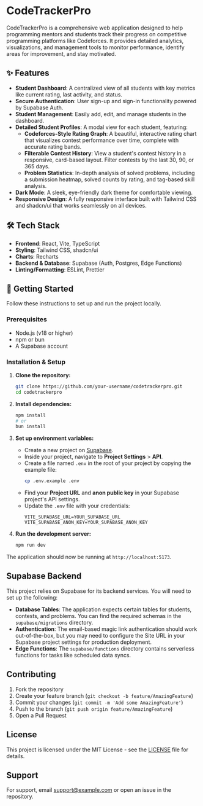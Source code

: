 # CodeTrackerPro

CodeTrackerPro is a comprehensive web application designed to help programming mentors and students track their progress on competitive programming platforms like Codeforces. It provides detailed analytics, visualizations, and management tools to monitor performance, identify areas for improvement, and stay motivated.

## ✨ Features

- **Student Dashboard**: A centralized view of all students with key metrics like current rating, last activity, and status.
- **Secure Authentication**: User sign-up and sign-in functionality powered by Supabase Auth.
- **Student Management**: Easily add, edit, and manage students in the dashboard.
- **Detailed Student Profiles**: A modal view for each student, featuring:
  - **Codeforces-Style Rating Graph**: A beautiful, interactive rating chart that visualizes contest performance over time, complete with accurate rating bands.
  - **Filterable Contest History**: View a student's contest history in a responsive, card-based layout. Filter contests by the last 30, 90, or 365 days.
  - **Problem Statistics**: In-depth analysis of solved problems, including a submission heatmap, solved counts by rating, and tag-based skill analysis.
- **Dark Mode**: A sleek, eye-friendly dark theme for comfortable viewing.
- **Responsive Design**: A fully responsive interface built with Tailwind CSS and shadcn/ui that works seamlessly on all devices.

## 🛠️ Tech Stack

- **Frontend**: React, Vite, TypeScript
- **Styling**: Tailwind CSS, shadcn/ui
- **Charts**: Recharts
- **Backend & Database**: Supabase (Auth, Postgres, Edge Functions)
- **Linting/Formatting**: ESLint, Prettier

## 🚀 Getting Started

Follow these instructions to set up and run the project locally.

### Prerequisites

- Node.js (v18 or higher)
- npm or bun
- A Supabase account

### Installation & Setup

1.  **Clone the repository:**

    ```bash
    git clone https://github.com/your-username/codetrackerpro.git
    cd codetrackerpro
    ```

2.  **Install dependencies:**

    ```bash
    npm install
    # or
    bun install
    ```

3.  **Set up environment variables:**

    - Create a new project on [Supabase](https://supabase.com/).
    - Inside your project, navigate to **Project Settings** > **API**.
    - Create a file named `.env` in the root of your project by copying the example file:
      ```bash
      cp .env.example .env
      ```
    - Find your **Project URL** and **anon public key** in your Supabase project's API settings.
    - Update the `.env` file with your credentials:
      ```
      VITE_SUPABASE_URL=YOUR_SUPABASE_URL
      VITE_SUPABASE_ANON_KEY=YOUR_SUPABASE_ANON_KEY
      ```

4.  **Run the development server:**
    ```bash
    npm run dev
    ```

The application should now be running at `http://localhost:5173`.

## Supabase Backend

This project relies on Supabase for its backend services. You will need to set up the following:

- **Database Tables**: The application expects certain tables for students, contests, and problems. You can find the required schemas in the `supabase/migrations` directory.
- **Authentication**: The email-based magic link authentication should work out-of-the-box, but you may need to configure the Site URL in your Supabase project settings for production deployment.
- **Edge Functions**: The `supabase/functions` directory contains serverless functions for tasks like scheduled data syncs.

## Contributing

1. Fork the repository
2. Create your feature branch (`git checkout -b feature/AmazingFeature`)
3. Commit your changes (`git commit -m 'Add some AmazingFeature'`)
4. Push to the branch (`git push origin feature/AmazingFeature`)
5. Open a Pull Request

## License

This project is licensed under the MIT License - see the [LICENSE](LICENSE) file for details.

## Support

For support, email support@example.com or open an issue in the repository.
